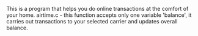 This is a program that helps you do online transactions at the comfort of your home.
airtime.c - this function accepts only one variable 'balance', it carries out transactions to your selected carrier and updates overall balance.
